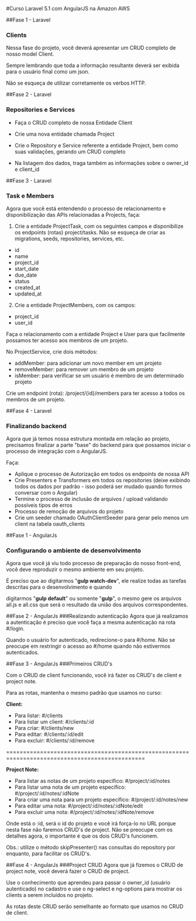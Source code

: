 #Curso Laravel 5.1 com AngularJS na Amazon AWS

##Fase 1 - Laravel
### Clients
Nessa fase do projeto, você deverá apresentar um CRUD completo de nosso model Client.

Sempre lembrando que toda a informação resultante deverá ser exibida para o usuário final como um json.

Não se esqueça de utilizar corretamente os verbos HTTP.

##Fase 2 - Laravel
### Repositories e Services
* Faça o CRUD completo de nossa Entidade Client

* Crie uma nova entidade chamada Project

* Crie o Repository e Service referente a entidade Project, bem como suas validações, gerando um CRUD completo

* Na listagem dos dados, traga também as informações sobre o owner_id e client_id

##Fase 3 - Laravel
### Task e Members
Agora que você está entendendo o processo de relacionamento e disponibilização das APIs relacionadas a Projects, faça:

1) Crie a entidade ProjectTask, com os seguintes campos e disponibilize os endpoints (rotas) project/tasks.
Não se esqueça de criar as migrations, seeds, repositories, services, etc.

- id
- name
- project_id 
- start_date
- due_date
- status
- created_at
- updated_at

2) Crie a entidade ProjectMembers, com os campos:

- project_id
- user_id

Faça o relacionamento com a entidade Project e User para que facilmente possamos ter acesso aos membros de um projeto.

No ProjectService, crie dois métodos:

- addMember: para adicionar um novo member em um projeto
- removeMember: para remover um membro de um projeto
- isMember: para verificar se um usuário é membro de um determinado projeto

Crie um endpoint (rota): /project/{id}/members para ter acesso a todos os membros de um projeto.

##Fase 4 - Laravel
### Finalizando backend

Agora que já temos nossa estrutura montada em relação ao projeto, precisamos finalizar a parte "base" do backend para que possamos iniciar o processo de integração com o AngularJS.

Faça:

* Aplique o processo de Autorização em todos os endpoints de nossa API
* Crie Presenters e Transformers em todos os repositories (deixe exibindo todos os dados por padrão - isso poderá ser mudado quando formos conversar com o Angular)
* Termine o processo de inclusão de arquivos / upload validando possíveis tipos de erros
* Processo de remoção de arquivos do projeto
* Crie um seeder chamado OAuthClientSeeder para gerar pelo menos um client na tabela oauth_clients

##Fase 1 - AngularJs
### Configurando o ambiente de desenvolvimento
Agora que você já viu todo processo de preparação do nosso front-end, você deve reproduzir o mesmo ambiente em seu projeto.

É preciso que ao digitarmos "**gulp watch-dev**", ele realize todas as tarefas descritas para o desenvolvimento e quando

digitarmos "**gulp default**" ou somente "**gulp**", o mesmo gere os arquivos all.js e all.css que será o resultado da união dos arquivos correspondentes.

##Fase 2 - AngularJs
###Realizando autenticação
Agora que já realizamos a autenticação é preciso que você faça a mesma autenticação na rota #/login.

Quando o usuário for autenticado, redirecione-o para #/home. Não se preocupe em restringir o acesso ao #/home quando não estivermos
autenticados.

##Fase 3 - AngularJs
###Primeiros CRUD's

Com o CRUD de client funcionando, você irá fazer os CRUD's de client e project note.

Para as rotas, mantenha o mesmo padrão que usamos no curso:

**Client:**

* Para listar: #/clients
* Para listar um client: #/clients/:id
* Para criar: #/clients/new
* Para editar: #/clients/:id/edit
* Para excluir: #/clients/:id/remove

===============================================================================================

**Project Note:**

* Para listar as notas de um projeto específico: #/project/:id/notes
* Para listar uma nota de um projeto específico: #/project/:id/notes/:idNote
* Para criar uma nota para um projeto específico: #/project/:id/notes/new
* Para editar uma nota: #/project/:id/notes/:idNote/edit
* Para excluir uma nota: #/project/:id/notes/:idNote/remove

Onde está o :id, será o id do projeto e você irá força-lo no URL porque nesta fase não faremos CRUD's de project.
Não se preocupe com os detalhes agora, o importante é que os dois CRUD's funcionem.

 

Obs.: utilize o método skipPresenter() nas consultas do repository por enquanto, para facilitar os CRUD's.

##Fase 4 - AngularJs
###Project CRUD
Agora que já fizemos o CRUD de project note, você deverá fazer o CRUD de project.

Use o conhecimento que aprendeu para passar o owner_id (usuário autenticado) no cadastro e use o ng-select e ng-options para mostrar os clients a serem incluídos no projeto.

As rotas deste CRUD serão semelhante ao formato que usamos no CRUD de client.